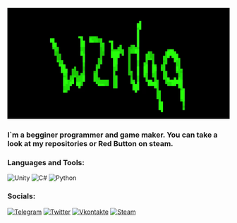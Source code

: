[![Header](https://github.com/wzrdqq/wzrdqq/blob/main/assets/header.gif)](https://steamcommunity.com/id/wzrdqq/)

### I`m a begginer programmer and game maker. You can take a look at my repositories or Red Button on steam.

### Languages and Tools:
![Unity](https://img.shields.io/badge/-Unity-1D1D1D?style=for-the-badge&logo=unity?logoColor=CCCCCC)
![C#](https://img.shields.io/badge/-C#-964D91?style=for-the-badge&logo=c#&logoColor=F7F7F7)
![Python](https://img.shields.io/badge/-Python-FFE974?style=for-the-badge&logo=python&logoColor=4284B5)

### Socials:
[![Telegram](https://img.shields.io/badge/-Telegram-090909?style=for-the-badge&logo=telegram&logoColor=27A0D9)](https://t.me/wzrdqq)
[![Twitter](https://img.shields.io/badge/-Twitter-090909?style=for-the-badge&logo=Twitter&logoColor=1C9DEB)](https://twitter.com/wzrdqq)
[![Vkontakte](https://img.shields.io/badge/-Vkontakte-090909?style=for-the-badge&logo=Vk&logoColor=4F7DB3)](https://vk.com/wzrdqq)
[![Steam](https://img.shields.io/badge/-Steam-090909?style=for-the-badge&logo=steam&logoColor=131B30)](https://steamcommunity.com/id/wzrdqq)